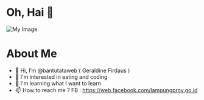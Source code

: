 # Oh, Hai 👋

![My Image](https://blogger.googleusercontent.com/img/b/R29vZ2xl/AVvXsEia5q7jzZBfW0pD1aI7FOsVk3AgAY_ErklSZ8Iz1WSOsHZ0oxlTXD7deYKpiH6CPs8fBbvut_ESgwVG_-hL31mTGrykA1HDteGDGbuPzNbZUV6_YV6afPMsti9NH6Vj6gQ7-t-TM3uLfvg/s1600/bosen.jpg)

# About Me
- 👋 Hi, I’m @bantutataweb ( Geraldine Firdaus )
- 👀 I'm interested in eating and coding
- 🌱 I'm learning what I want to learn
- 📫 How to reach me ?
  FB : https://web.facebook.com/lampungprov.go.id



<!---
bantutataweb/bantutataweb is a ✨ special ✨ repository because its `README.md` (this file) appears on your GitHub profile.
You can click the Preview link to take a look at your changes.
--->
